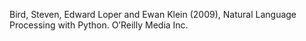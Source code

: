 Bird, Steven, Edward Loper and Ewan Klein (2009), Natural Language Processing with Python. O’Reilly
Media Inc.